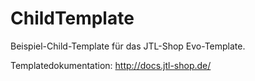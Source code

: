 # ChildTemplate

Beispiel-Child-Template für das JTL-Shop Evo-Template. 

Templatedokumentation: http://docs.jtl-shop.de/

